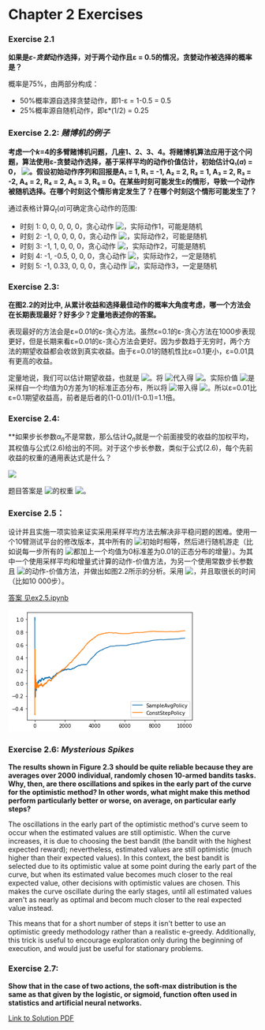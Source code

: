 # Chapter 2 Exercises
### Exercise 2.1
**如果是*ε-贪婪*动作选择，对于两个动作且ε = 0.5的情况，贪婪动作被选择的概率是？**

概率是75%，由两部分构成：
- 50%概率源自选择贪婪动作，即1-ε = 1-0.5 = 0.5
- 25%概率源自随机动作，即ε*(1/2) = 0.25


### Exercise 2.2: *赌博机的例子*
**考虑一个*k*=4的多臂赌博机问题，几座1、2、3、4。将赌博机算法应用于这个问题，算法使用ε-贪婪动作选择，基于采样平均的动作价值估计，初始估计Q₁(*a*) = 0，<!-- $\forall a$ --> <img style="transform: translateY(0.1em); background: white;" src="https://render.githubusercontent.com/render/math?math=%5Cforall%20a">。假设初始动作序列和回报是A₁ = 1, R₁ = -1, A₂ = 2, R₂ = 1, A₃ = 2, R₃ = -2, A₄ = 2, R₄ = 2, A₅ = 3, R₅ = 0。在某些时刻可能发生ε的情形，导致一个动作被随机选择。在哪个时刻这个情形肯定发生了？在哪个时刻这个情形可能发生了？**

通过表格计算$Q_t(a)$可确定贪心动作的范围:

   * 时刻 1:  0, 0, 0, 0, 0，贪心动作<!-- $\in\{1,2,3,4,5\}$ --> <img style="transform: translateY(0.1em); background: white;" src="https://render.githubusercontent.com/render/math?math=%5Cin%5C%7B1%2C2%2C3%2C4%2C5%5C%7D">，实际动作1，可能是随机
   * 时刻 2:  -1, 0, 0, 0, 0，贪心动作<!-- $\in\{2,3,4,5\}$ --> <img style="transform: translateY(0.1em); background: white;" src="https://render.githubusercontent.com/render/math?math=%5Cin%5C%7B2%2C3%2C4%2C5%5C%7D">，实际动作2，可能是随机
   * 时刻 3:  -1, 1, 0, 0, 0，贪心动作<!-- $\in\{2\}$ --> <img style="transform: translateY(0.1em); background: white;" src="https://render.githubusercontent.com/render/math?math=%5Cin%5C%7B2%5C%7D">，实际动作2，可能是随机
   * 时刻 4:  -1, -0.5, 0, 0, 0，贪心动作<!-- $\in\{3,4,5\}$ --> <img style="transform: translateY(0.1em); background: white;" src="https://render.githubusercontent.com/render/math?math=%5Cin%5C%7B3%2C4%2C5%5C%7D">，实际动作2，一定是随机
   * 时刻 5:  -1, 0.33, 0, 0, 0，贪心动作<!-- $\in\{2\}$ --> <img style="transform: translateY(0.1em); background: white;" src="https://render.githubusercontent.com/render/math?math=%5Cin%5C%7B2%5C%7D">，实际动作3，一定是随机

### Exercise 2.3:
**在图2.2的对比中, 从累计收益和选择最佳动作的概率大角度考虑，哪一个方法会在长期表现最好？好多少？定量地表述你的答案。**

表现最好的方法会是ε=0.01的ε-贪心方法。虽然ε=0.1的ε-贪心方法在1000步表现更好，但是长期来看ε=0.01的ε-贪心方法会更好。因为步数趋于无穷时，两个方法的期望收益都会收敛到真实收益。由于ε=0.01的随机性比ε=0.1更小，ε=0.01具有更高的收益。

定量地说，我们可以估计期望收益，也就是<!-- $\mathbb{E}^{\epsilon}[R_t]=(1-\epsilon)\max_a Q_t(a) + \epsilon \sum_{i=1}^{10} Q_t(i)$ --> <img style="transform: translateY(0.1em); background: white;" src="https://render.githubusercontent.com/render/math?math=%5Cmathbb%7BE%7D%5E%7B%5Cepsilon%7D%5BR_t%5D%3D(1-%5Cepsilon)%5Cmax_a%20Q_t(a)%20%2B%20%5Cepsilon%20%5Csum_%7Bi%3D1%7D%5E%7B10%7D%20Q_t(i)">。将<!-- $Q_{t}(a)=q_*(a)$ --> <img style="transform: translateY(0.1em); background: white;" src="https://render.githubusercontent.com/render/math?math=Q_%7Bt%7D(a)%3Dq_*(a)">代入得<!-- $\mathbb{E}^{\epsilon}[R_t]=(1-\epsilon)\max_a q_*(a) + \epsilon \sum_{i=1}^{10} q_*(i)$ --> <img style="transform: translateY(0.1em); background: white;" src="https://render.githubusercontent.com/render/math?math=%5Cmathbb%7BE%7D%5E%7B%5Cepsilon%7D%5BR_t%5D%3D(1-%5Cepsilon)%5Cmax_a%20q_*(a)%20%2B%20%5Cepsilon%20%5Csum_%7Bi%3D1%7D%5E%7B10%7D%20q_*(i)">。实际价值<!-- $q_*(a)$ --> <img style="transform: translateY(0.1em); background: white;" src="https://render.githubusercontent.com/render/math?math=q_*(a)">是采样自一个均值为0方差为1的标准正态分布，所以将<!-- $\sum_{i=1}^{10} q_*(i)=0$ --> <img style="transform: translateY(0.1em); background: white;" src="https://render.githubusercontent.com/render/math?math=%5Csum_%7Bi%3D1%7D%5E%7B10%7D%20q_*(i)%3D0">带入得<!-- $\mathbb{E}^{\epsilon}[R_t]=(1-\epsilon)\max_a q_*(a)$ --> <img style="transform: translateY(0.1em); background: white;" src="https://render.githubusercontent.com/render/math?math=%5Cmathbb%7BE%7D%5E%7B%5Cepsilon%7D%5BR_t%5D%3D(1-%5Cepsilon)%5Cmax_a%20q_*(a)">。所以ε=0.01比ε=0.1期望收益高，前者是后者的(1-0.01)/(1-0.1)=1.1倍。

### Exercise 2.4:
**如果步长参数$\alpha_n$不是常数，那么估计$Q_n$就是一个前面接受的收益的加权平均，其权值与公式(2.6)给出的不同。对于这个步长参数，类似于公式(2.6)，每个先前收益的权重的通用表达式是什么？

<!-- $\begin{align*}
Q_{n+1}&=Q_n + \alpha_n(R_n-Q_n) \\
&=\alpha_n R_n + (1-\alpha_n)Q_n \\
&=\alpha_n R_n + (1-\alpha_n) (\alpha_{n-1} R_{n-1} + (1-\alpha_{n-1})Q_{n-1}) \\
&=\alpha_n R_n + (1-\alpha_n) \alpha_{n-1} R_{n-1} + (1-\alpha_n)(1-\alpha_{n-1})Q_{n-1} \\
&=\alpha_n R_n + (1-\alpha_n) \alpha_{n-1} R_{n-1} + (1-\alpha_n)(1-\alpha_{n-1})(\alpha_{n-2} R_{n-2} + (1-\alpha_{n-2})Q_{n-2}) \\
&=\alpha_n R_n + (1-\alpha_n) \alpha_{n-1} R_{n-1} + (1-\alpha_n)(1-\alpha_{n-1})\alpha_{n-2} R_{n-2} + (1-\alpha_n)(1-\alpha_{n-1})(1-\alpha_{n-2})Q_{n-2} \\
&=(\prod_{i=1}^n{1-\alpha_i})Q_1 + \sum_{i=1}^{n} (\alpha_i \prod_{j=i+1}^n{1-\alpha_j})R_{i}
\end{align*}$ --> <img style="transform: translateY(0.1em); background: white;" src="https://render.githubusercontent.com/render/math?math=%5Cbegin%7Balign*%7D%0AQ_%7Bn%2B1%7D%26%3DQ_n%20%2B%20%5Calpha_n(R_n-Q_n)%20%5C%5C%0A%26%3D%5Calpha_n%20R_n%20%2B%20(1-%5Calpha_n)Q_n%20%5C%5C%0A%26%3D%5Calpha_n%20R_n%20%2B%20(1-%5Calpha_n)%20(%5Calpha_%7Bn-1%7D%20R_%7Bn-1%7D%20%2B%20(1-%5Calpha_%7Bn-1%7D)Q_%7Bn-1%7D)%20%5C%5C%0A%26%3D%5Calpha_n%20R_n%20%2B%20(1-%5Calpha_n)%20%5Calpha_%7Bn-1%7D%20R_%7Bn-1%7D%20%2B%20(1-%5Calpha_n)(1-%5Calpha_%7Bn-1%7D)Q_%7Bn-1%7D%20%5C%5C%0A%26%3D%5Calpha_n%20R_n%20%2B%20(1-%5Calpha_n)%20%5Calpha_%7Bn-1%7D%20R_%7Bn-1%7D%20%2B%20(1-%5Calpha_n)(1-%5Calpha_%7Bn-1%7D)(%5Calpha_%7Bn-2%7D%20R_%7Bn-2%7D%20%2B%20(1-%5Calpha_%7Bn-2%7D)Q_%7Bn-2%7D)%20%5C%5C%0A%26%3D%5Calpha_n%20R_n%20%2B%20(1-%5Calpha_n)%20%5Calpha_%7Bn-1%7D%20R_%7Bn-1%7D%20%2B%20(1-%5Calpha_n)(1-%5Calpha_%7Bn-1%7D)%5Calpha_%7Bn-2%7D%20R_%7Bn-2%7D%20%2B%20(1-%5Calpha_n)(1-%5Calpha_%7Bn-1%7D)(1-%5Calpha_%7Bn-2%7D)Q_%7Bn-2%7D%20%5C%5C%0A%26%3D(%5Cprod_%7Bi%3D1%7D%5En%7B1-%5Calpha_i%7D)Q_1%20%2B%20%5Csum_%7Bi%3D1%7D%5E%7Bn%7D%20(%5Calpha_i%20%5Cprod_%7Bj%3Di%2B1%7D%5En%7B1-%5Calpha_j%7D)R_%7Bi%7D%0A%5Cend%7Balign*%7D">
题目答案是<!-- $R_i$ --> <img style="transform: translateY(0.1em); background: white;" src="https://render.githubusercontent.com/render/math?math=R_i">的权重<!-- $\alpha_i \prod_{j=i+1}^n{1-\alpha_j}$ --> <img style="transform: translateY(0.1em); background: white;" src="https://render.githubusercontent.com/render/math?math=%5Calpha_i%20%5Cprod_%7Bj%3Di%2B1%7D%5En%7B1-%5Calpha_j%7D">。

### Exercise 2.5：
设计并且实施一项实验来证实采用采样平均方法去解决非平稳问题的困难。使用一个10臂测试平台的修改版本，其中所有的<!-- $q_*(a)$ --> <img style="transform: translateY(0.1em); background: white;" src="https://render.githubusercontent.com/render/math?math=q_*(a)">初始时相等，然后进行随机游走（比如说每一步所有的<!-- $q_*(a)$ --> <img style="transform: translateY(0.1em); background: white;" src="https://render.githubusercontent.com/render/math?math=q_*(a)">都加上一个均值为0标准差为0.01的正态分布的增量）。为其中一个使用采样平均和增量式计算的动作-价值方法，为另一个使用常数步长参数且<!-- $\alpha=0.1$ --> <img style="transform: translateY(0.1em); background: white;" src="https://render.githubusercontent.com/render/math?math=%5Calpha%3D0.1">的动作-价值方法，并做出如图2.2所示的分析。采用<!-- $\epsilon=0.1$ --> <img style="transform: translateY(0.1em); background: white;" src="https://render.githubusercontent.com/render/math?math=%5Cepsilon%3D0.1">，并且取很长的时间（比如10 000步）。


[答案 见ex2.5.ipynb](./ex2.5.ipnb)

<img src="./ex2.5_output.png">


### Exercise 2.6: *Mysterious Spikes*
**The results shown in Figure 2.3 should be quite reliable because they are averages over 2000 individual, randomly chosen 10-armed bandits tasks. Why, then, are there oscillations and spikes in the early part of the curve for the optimistic method? In other words, what might make this method perform particularly better or worse, on average, on particular early steps?**

The oscillations in the early part of the optimistic method's curve seem to occur when the estimated values are still optimistic. When the curve increases, it is due to choosing the best bandit (the bandit with the highest expected reward); nevertheless, estimated values are still optimistic (much higher than their expected values). In this context, the best bandit is selected due to its optimistic value at some point during the early part of the curve, but when its estimated value becomes much closer to the real expected value, other decisions with optimistic values are chosen. This makes the curve oscillate during the early stages, until all estimated values aren't as nearly as optimal and becom much closer to the real expected value instead.

This means that for a short number of steps it isn't better to use an optimistic greedy methodology rather than a realistic e-greedy. Additionally, this trick is useful to encourage exploration only during the beginning of execution, and would just be useful for stationary problems.


### Exercise 2.7:
**Show that in the case of two actions, the soft-max distribution is the same as that given by the logistic, or sigmoid, function often used in statistics and artificial neural networks.**


[Link to Solution PDF](./2.7.pdf)

<!-- [![alt text](./2.7.pdf  "Soliution to Problem 2.4")] (./2.7.pdf) -->

